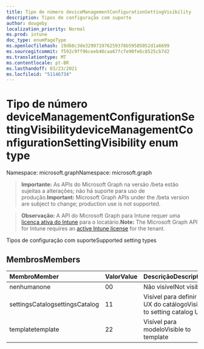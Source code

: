 ```yaml
---
title: Tipo de número deviceManagementConfigurationSettingVisibility
description: Tipos de configuração com suporte
author: dougeby
localization_priority: Normal
ms.prod: intune
doc_type: enumPageType
ms.openlocfilehash: 19d68c3de329971976259378b59505052d1a6699
ms.sourcegitcommit: f592c9ff96ceeb40caa67fcfe90fe6c8525cb7d2
ms.translationtype: MT
ms.contentlocale: pt-BR
ms.lasthandoff: 03/23/2021
ms.locfileid: "51146734"
---
```

# <a name="devicemanagementconfigurationsettingvisibility-enum-type"></a><span data-ttu-id="3dcb4-103">Tipo de número deviceManagementConfigurationSettingVisibility</span><span class="sxs-lookup"><span data-stu-id="3dcb4-103">deviceManagementConfigurationSettingVisibility enum type</span></span>

<span data-ttu-id="3dcb4-104">Namespace: microsoft.graph</span><span class="sxs-lookup"><span data-stu-id="3dcb4-104">Namespace: microsoft.graph</span></span>

> <span data-ttu-id="3dcb4-105">**Importante:** As APIs do Microsoft Graph na versão /beta estão sujeitas a alterações; não há suporte para uso de produção.</span><span class="sxs-lookup"><span data-stu-id="3dcb4-105">**Important:** Microsoft Graph APIs under the /beta version are subject to change; production use is not supported.</span></span>

> <span data-ttu-id="3dcb4-106">**Observação:** A API do Microsoft Graph para Intune requer uma [licença ativa do Intune](https://go.microsoft.com/fwlink/?linkid=839381) para o locatário.</span><span class="sxs-lookup"><span data-stu-id="3dcb4-106">**Note:** The Microsoft Graph API for Intune requires an [active Intune license](https://go.microsoft.com/fwlink/?linkid=839381) for the tenant.</span></span>

<span data-ttu-id="3dcb4-107">Tipos de configuração com suporte</span><span class="sxs-lookup"><span data-stu-id="3dcb4-107">Supported setting types</span></span>

## <a name="members"></a><span data-ttu-id="3dcb4-108">Membros</span><span class="sxs-lookup"><span data-stu-id="3dcb4-108">Members</span></span>
|<span data-ttu-id="3dcb4-109">Membro</span><span class="sxs-lookup"><span data-stu-id="3dcb4-109">Member</span></span>|<span data-ttu-id="3dcb4-110">Valor</span><span class="sxs-lookup"><span data-stu-id="3dcb4-110">Value</span></span>|<span data-ttu-id="3dcb4-111">Descrição</span><span class="sxs-lookup"><span data-stu-id="3dcb4-111">Description</span></span>|
|:---|:---|:---|
|<span data-ttu-id="3dcb4-112">nenhuma</span><span class="sxs-lookup"><span data-stu-id="3dcb4-112">none</span></span>|<span data-ttu-id="3dcb4-113">0</span><span class="sxs-lookup"><span data-stu-id="3dcb4-113">0</span></span>|<span data-ttu-id="3dcb4-114">Não visível</span><span class="sxs-lookup"><span data-stu-id="3dcb4-114">Not visible</span></span>|
|<span data-ttu-id="3dcb4-115">settingsCatalog</span><span class="sxs-lookup"><span data-stu-id="3dcb4-115">settingsCatalog</span></span>|<span data-ttu-id="3dcb4-116">1</span><span class="sxs-lookup"><span data-stu-id="3dcb4-116">1</span></span>|<span data-ttu-id="3dcb4-117">Visível para definir o UX do catálogo</span><span class="sxs-lookup"><span data-stu-id="3dcb4-117">Visible to setting catalog UX</span></span>|
|<span data-ttu-id="3dcb4-118">template</span><span class="sxs-lookup"><span data-stu-id="3dcb4-118">template</span></span>|<span data-ttu-id="3dcb4-119">2</span><span class="sxs-lookup"><span data-stu-id="3dcb4-119">2</span></span>|<span data-ttu-id="3dcb4-120">Visível para modelo</span><span class="sxs-lookup"><span data-stu-id="3dcb4-120">Visible to template</span></span>|




